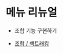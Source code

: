 # 메뉴 리뉴얼  

* 조합 기능 구현하기  


* [조합 / 백트래킹](https://jjinse.tistory.com/entry/%EC%A1%B0%ED%95%A9Combination-Backtracking)